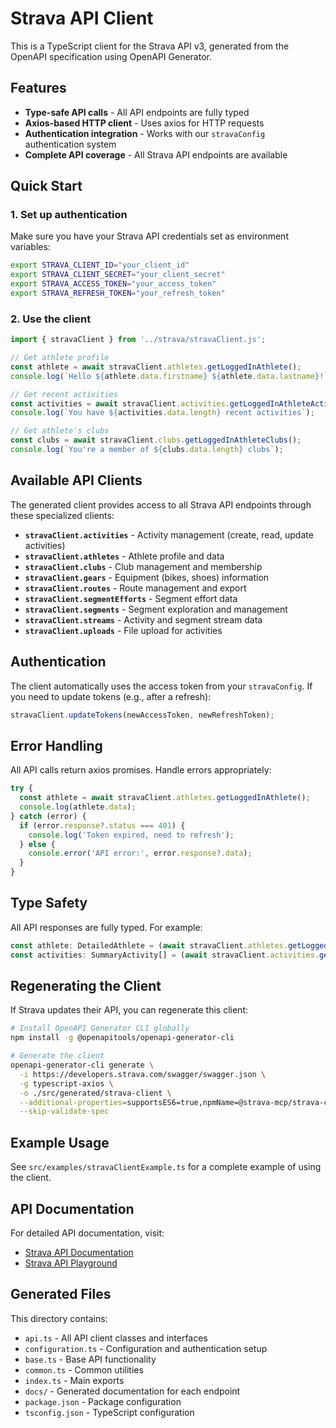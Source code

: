 # Strava API Client

This is a TypeScript client for the Strava API v3, generated from the OpenAPI specification using OpenAPI Generator.

## Features

- **Type-safe API calls** - All API endpoints are fully typed
- **Axios-based HTTP client** - Uses axios for HTTP requests
- **Authentication integration** - Works with our `stravaConfig` authentication system
- **Complete API coverage** - All Strava API endpoints are available

## Quick Start

### 1. Set up authentication

Make sure you have your Strava API credentials set as environment variables:

```bash
export STRAVA_CLIENT_ID="your_client_id"
export STRAVA_CLIENT_SECRET="your_client_secret"
export STRAVA_ACCESS_TOKEN="your_access_token"
export STRAVA_REFRESH_TOKEN="your_refresh_token"
```

### 2. Use the client

```typescript
import { stravaClient } from '../strava/stravaClient.js';

// Get athlete profile
const athlete = await stravaClient.athletes.getLoggedInAthlete();
console.log(`Hello ${athlete.data.firstname} ${athlete.data.lastname}!`);

// Get recent activities
const activities = await stravaClient.activities.getLoggedInAthleteActivities(1, 10);
console.log(`You have ${activities.data.length} recent activities`);

// Get athlete's clubs
const clubs = await stravaClient.clubs.getLoggedInAthleteClubs();
console.log(`You're a member of ${clubs.data.length} clubs`);
```

## Available API Clients

The generated client provides access to all Strava API endpoints through these specialized clients:

- **`stravaClient.activities`** - Activity management (create, read, update activities)
- **`stravaClient.athletes`** - Athlete profile and data
- **`stravaClient.clubs`** - Club management and membership
- **`stravaClient.gears`** - Equipment (bikes, shoes) information
- **`stravaClient.routes`** - Route management and export
- **`stravaClient.segmentEfforts`** - Segment effort data
- **`stravaClient.segments`** - Segment exploration and management
- **`stravaClient.streams`** - Activity and segment stream data
- **`stravaClient.uploads`** - File upload for activities

## Authentication

The client automatically uses the access token from your `stravaConfig`. If you need to update tokens (e.g., after a refresh):

```typescript
stravaClient.updateTokens(newAccessToken, newRefreshToken);
```

## Error Handling

All API calls return axios promises. Handle errors appropriately:

```typescript
try {
  const athlete = await stravaClient.athletes.getLoggedInAthlete();
  console.log(athlete.data);
} catch (error) {
  if (error.response?.status === 401) {
    console.log('Token expired, need to refresh');
  } else {
    console.error('API error:', error.response?.data);
  }
}
```

## Type Safety

All API responses are fully typed. For example:

```typescript
const athlete: DetailedAthlete = (await stravaClient.athletes.getLoggedInAthlete()).data;
const activities: SummaryActivity[] = (await stravaClient.activities.getLoggedInAthleteActivities()).data;
```

## Regenerating the Client

If Strava updates their API, you can regenerate this client:

```bash
# Install OpenAPI Generator CLI globally
npm install -g @openapitools/openapi-generator-cli

# Generate the client
openapi-generator-cli generate \
  -i https://developers.strava.com/swagger/swagger.json \
  -g typescript-axios \
  -o ./src/generated/strava-client \
  --additional-properties=supportsES6=true,npmName=@strava-mcp/strava-client,npmVersion=1.0.0,withInterfaces=true \
  --skip-validate-spec
```

## Example Usage

See `src/examples/stravaClientExample.ts` for a complete example of using the client.

## API Documentation

For detailed API documentation, visit:
- [Strava API Documentation](https://developers.strava.com/docs/)
- [Strava API Playground](https://developers.strava.com/playground)

## Generated Files

This directory contains:
- `api.ts` - All API client classes and interfaces
- `configuration.ts` - Configuration and authentication setup
- `base.ts` - Base API functionality
- `common.ts` - Common utilities
- `index.ts` - Main exports
- `docs/` - Generated documentation for each endpoint
- `package.json` - Package configuration
- `tsconfig.json` - TypeScript configuration

